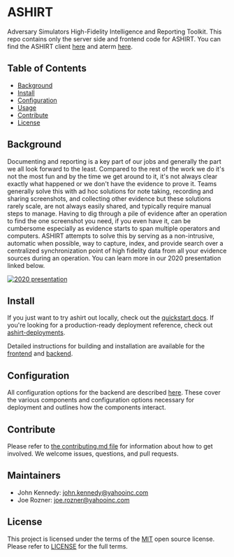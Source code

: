 # ASHIRT

Adversary Simulators High-Fidelity Intelligence and Reporting Toolkit. This repo contains only the server side and frontend code for ASHIRT. You can find the ASHIRT client [here](https://www.github.com/ashirt-ops/ashirt) and aterm [here](https://www.github.com/ashirt-ops/aterm).

## Table of Contents

- [Background](#background)
- [Install](#install)
- [Configuration](#configuration)
- [Usage](#usage)
- [Contribute](#contribute)
- [License](#license)

## Background

Documenting and reporting is a key part of our jobs and generally the part we all look forward to the least. Compared to the rest of the work we do it's not the most fun and by the time we get around to it, it's not always clear exactly what happened or we don't have the evidence to prove it. Teams generally solve this with ad hoc solutions for note taking, recording and sharing screenshots, and collecting other evidence but these solutions rarely scale, are not always easily shared, and typically require manual steps to manage. Having to dig through a pile of evidence after an operation to find the one screenshot you need, if you even have it, can be cumbersome especially as evidence starts to span multiple operators and computers. ASHIRT attempts to solve this by serving as a non-intrusive, automatic when possible, way to capture, index, and provide search over a centralized synchronization point of high fidelity data from all your evidence sources during an operation. You can learn more in our 2020 presentation linked below. 

[![2020 presentation](https://img.youtube.com/vi/NNPsfTbDPG0/0.jpg)](https://youtu.be/NNPsfTbDPG0)

## Install
If you just want to try ashirt out locally, check out the [quickstart docs](https://github.com/ashirt-ops/ashirt-server/wiki/quickstart). If you're looking for a production-ready deployment reference, check out [ashirt-deployments](https://github.com/ashirt-ops/ashirt-deployments/tree/main/ecs).

Detailed instructions for building and installation are available for the [frontend](frontend/Readme.md) and [backend](backend/Readme.md).

## Configuration

All configuration options for the backend are described [here](backend/Readme.md). These cover the various components and configuration options necessary for deployment and outlines how the components interact.

## Contribute

Please refer to [the contributing.md file](Contributing.md) for information about how to get involved. We welcome issues, questions, and pull requests.

## Maintainers

- John Kennedy: john.kennedy@yahooinc.com
- Joe Rozner: joe.rozner@yahooinc.com

## License

This project is licensed under the terms of the [MIT](LICENSE-MIT) open source license. Please refer to [LICENSE](LICENSE) for the full terms.
